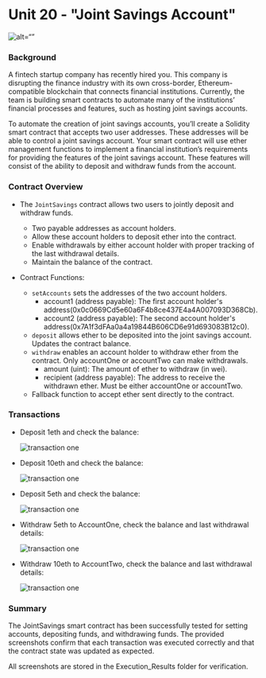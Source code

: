 # Unit 20 - "Joint Savings Account"

![alt=“”](Images/20-5-challenge-image.png)

### Background

A fintech startup company has recently hired you. This company is disrupting the finance industry with its own cross-border, Ethereum-compatible blockchain that connects financial institutions. Currently, the team is building smart contracts to automate many of the institutions’ financial processes and features, such as hosting joint savings accounts.

To automate the creation of joint savings accounts, you’ll create a Solidity smart contract that accepts two user addresses. These addresses will be able to control a joint savings account. Your smart contract will use ether management functions to implement a financial institution’s requirements for providing the features of the joint savings account. These features will consist of the ability to deposit and withdraw funds from the account.


### Contract Overview  
- The `JointSavings` contract allows two users to jointly deposit and withdraw funds.
    - Two payable addresses as account holders.
    - Allow these account holders to deposit ether into the contract.
    - Enable withdrawals by either account holder with proper tracking of the last withdrawal details.
    - Maintain the balance of the contract.

- Contract Functions:
    - `setAccounts` sets the addresses of the two account holders.
        - account1 (address payable): The first account holder's address(0x0c0669Cd5e60a6F4b8ce437E4a4A007093D368Cb).
        - account2 (address payable): The second account holder's address(0x7A1f3dFAa0a4a19844B606CD6e91d693083B12c0).
    - `deposit` allows ether to be deposited into the joint savings account. Updates the contract balance.
    - `withdraw` enables an account holder to withdraw ether from the contract. Only accountOne or accountTwo can make withdrawals.
        - amount (uint): The amount of ether to withdraw (in wei).
        - recipient (address payable): The address to receive the withdrawn ether. Must be either accountOne or accountTwo.
    - Fallback function to accept ether sent directly to the contract.

### Transactions
- Deposit 1eth and check the balance: 

    ![transaction one](Execution_Results/t1_deposit_1eth.png)

- Deposit 10eth and check the balance: 

    ![transaction one](Execution_Results/t2_deposit_10eth.png)

- Deposit 5eth and check the balance: 

    ![transaction one](Execution_Results/t3_deposit_5eth.png)

- Withdraw 5eth to AccountOne, check the balance and last withdrawal details: 

    ![transaction one](Execution_Results/t4_withdraw_5eth.png)

- Withdraw 10eth to AccountTwo, check the balance and last withdrawal details: 

    ![transaction one](Execution_Results/t5_withdraw_10eth.png)




### Summary 
The JointSavings smart contract has been successfully tested for setting accounts, depositing funds, and withdrawing funds. The provided screenshots confirm that each transaction was executed correctly and that the contract state was updated as expected.

All screenshots are stored in the Execution_Results folder for verification.